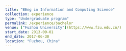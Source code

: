 ```yaml
---
title: "BEng in Information and Computing Science"
collection: experience
type: "Undergraduate program"
permalink: /experience/bachelor
venue: ["Fuzhou University"](https://www.fzu.edu.cn/)
start_date: 2013-09-01
end_date: 2017-06-30
location: "Fuzhou, China"
---
```

